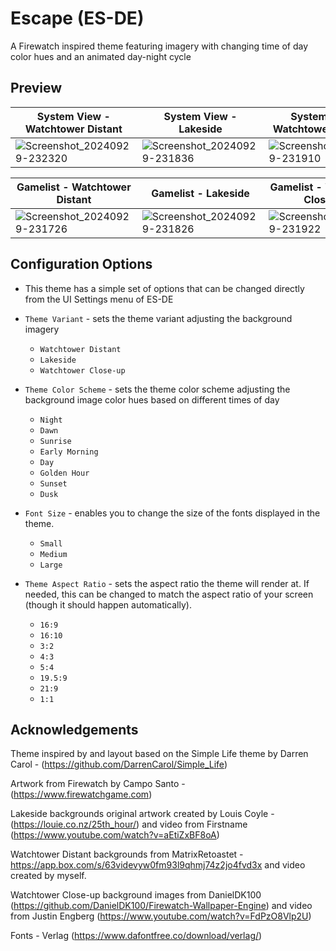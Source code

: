 # Escape (ES-DE)
A Firewatch inspired theme featuring imagery with changing time of day color hues and an animated day-night cycle 

## **Preview**
| System View - Watchtower Distant | System View - Lakeside | System View - Watchtower Close-up|
|----|----|----|
| ![Screenshot_20240929-232320](https://github.com/user-attachments/assets/d54028b4-9f62-489a-89ec-c594469885d1) | ![Screenshot_20240929-231836](https://github.com/user-attachments/assets/2b2102c2-4315-4c37-925c-944620af0f83) | ![Screenshot_20240929-231910](https://github.com/user-attachments/assets/9b772197-abb2-423d-a55c-1b278e6de137) |

| Gamelist - Watchtower Distant | Gamelist - Lakeside | Gamelist - Watchtower Close-up |
|----|----|----|
| ![Screenshot_20240929-231726](https://github.com/user-attachments/assets/72bb288d-bd92-45bd-b3ea-29756509713d) | ![Screenshot_20240929-231826](https://github.com/user-attachments/assets/2d80f9ea-f578-48ec-8b6d-3a175aafe951) | ![Screenshot_20240929-231922](https://github.com/user-attachments/assets/57c8c82c-52ca-4fea-8cf8-c3231a0829c4) |

## **Configuration Options**

- This theme has a simple set of options that can be changed directly from the UI Settings menu of ES-DE
  
- `Theme Variant` - sets the theme variant adjusting the background imagery
   - `Watchtower Distant`
   - `Lakeside`
   - `Watchtower Close-up`

 - `Theme Color Scheme` - sets the theme color scheme adjusting the background image color hues based on different times of day
   - `Night`
   - `Dawn`
   - `Sunrise`
   - `Early Morning`
   - `Day`
   - `Golden Hour`
   - `Sunset`
   - `Dusk`
     
- `Font Size` - enables you to change the size of the fonts displayed in the theme.
   - `Small`
   - `Medium`
   - `Large`
     
- `Theme Aspect Ratio` - sets the aspect ratio the theme will render at. If needed, this can be changed to match the aspect ratio of your screen (though it should happen automatically).
   - `16:9`
   - `16:10`
   - `3:2`
   - `4:3`
   - `5:4`
   - `19.5:9`
   - `21:9`
   - `1:1`

## **Acknowledgements**

Theme inspired by and layout based on the Simple Life theme by Darren Carol - (https://github.com/DarrenCarol/Simple_Life)

Artwork from Firewatch by Campo Santo - (https://www.firewatchgame.com)

Lakeside backgrounds original artwork created by Louis Coyle - (https://louie.co.nz/25th_hour/) and video from Firstname (https://www.youtube.com/watch?v=aEtiZxBF8oA)

Watchtower Distant backgrounds from MatrixRetoastet - https://app.box.com/s/63videvyw0fm93l9qhmj74z2jo4fvd3x and video created by myself.

Watchtower Close-up background images from DanielDK100 (https://github.com/DanielDK100/Firewatch-Wallpaper-Engine) and video from Justin Engberg (https://www.youtube.com/watch?v=FdPzO8Vlp2U)

Fonts - Verlag (https://www.dafontfree.co/download/verlag/)

